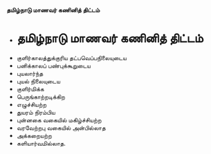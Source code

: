 **தமிழ்நாடு மாணவர் கணினித் திட்டம்**
- # தமிழ்நாடு மாணவர் கணினித் திட்டம்
- குளிர்காலத்துக்குரிய தட்பவெப்பநிலையுடைய
- பனிக்காலப் பண்புக்கூறுடைய
- புயலார்ந்த
- புயல் நிலையுடைய
- குளிர்மிக்க
- பெருங்காற்றடிக்கிற
- எழுச்சியற்ற
-  துயரம் நிரம்பிய
- புன்னகை   வகையில் மகிழ்ச்சியற்ற
- வரவேற்றபு வகையில் அன்பில்லாத
- அக்கறையற்ற
- களியார்வமில்லாத.

